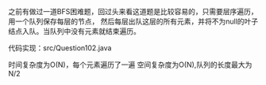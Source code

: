 之前有做过一道BFS困难题，回过头来看这道题是比较容易的，只需要层序遍历，用一个队列保存每层的节点，
然后每层出队这层的所有元素，并将不为null的叶子结点入队。当队列中没有元素就结束遍历。

代码实现：src/Question102.java

时间复杂度为O(N)，每个元素遍历了一遍
空间复杂度为O(N),队列的长度最大为 N/2